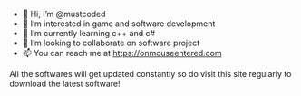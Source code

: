 - 👋 Hi, I’m @mustcoded
- 👀 I’m interested in game and software development
- 🌱 I’m currently learning c++ and c#
- 💞️ I’m looking to collaborate on software project
- 📫 You can reach me at https://onmouseentered.com

All the softwares will get updated constantly so do visit this site regularly to download the latest software!
